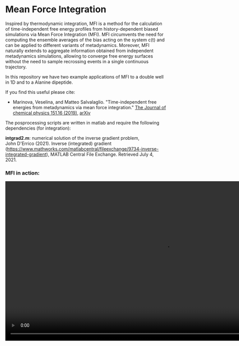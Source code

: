 # Mean Force Integration

Inspired by thermodynamic integration, MFI is a method for the calculation of time-independent free energy profiles from history-dependent biased simulations via Mean Force Integration (MFI). MFI circumvents the need for computing the ensemble averages of the bias acting on the system c(t) and can be applied to different variants of metadynamics. Moreover, MFI naturally extends to aggregate information obtained from independent metadynamics simulations, allowing to converge free energy surfaces without the need to sample recrossing events in a single continuous trajectory. 

In this repository we have two example applications of MFI to a double well in 1D and to a Alanine dipeptide. 

If you find this useful please cite: 

- Marinova, Veselina, and Matteo Salvalaglio. "Time-independent free energies from metadynamics via mean force integration." [The Journal of chemical physics 151.16 (2019)](164115.https://aip.scitation.org/doi/abs/10.1063/1.5123498),  [arXiv](https://arxiv.org/pdf/1907.08472.pdf)

The posprocessing scripts are written in matlab and require the following dependencies (for integration): 

**intgrad2.m**: numerical solution of the inverse gradient problem,  
John D'Errico (2021). Inverse (integrated) gradient 
(https://www.mathworks.com/matlabcentral/fileexchange/9734-inverse-integrated-gradient), 
MATLAB Central File Exchange. Retrieved July 4, 2021.

### MFI in action: 
<video src="https://github.com/mme-ucl/mme-ucl.github.io/raw/main/images/MFI_movie.mp4" align="center" width="1000px" controls></video>
